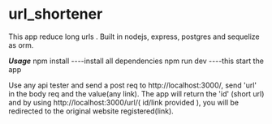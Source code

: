 # url_shortener
This app  reduce long urls . Built in nodejs, express, postgres and sequelize as orm. 

***Usage***
npm install   ----install all dependencies
npm run dev   ----this start the app

Use any api tester and send a post req to http://localhost:3000/, send  'url' in the body req and the value(any link). The app will return the 'id' (short url) and by using http://localhost:3000/url/( id/link provided ), you will be redirected to the original website registered(link).
